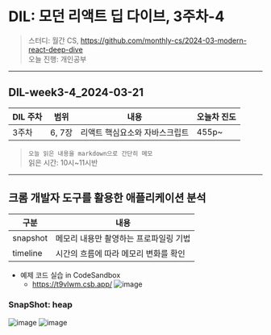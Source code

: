 # DIL: 모던 리액트 딥 다이브, 3주차-4

> 스터디: 월간 CS, https://github.com/monthly-cs/2024-03-modern-react-deep-dive  
> 오늘 진행: 개인공부

---

## DIL-week3-4_2024-03-21

| DIL 주차 | 범위   | 내용                           | 오늘차 진도 |
| -------- | ------ | ------------------------------ | ----------- |
| 3주차    | 6, 7장 | 리액트 핵심요소와 자바스크립트 | 455p~       |

> `오늘 읽은 내용을 markdown으로 간단히 메모`  
> 읽은 시간: 10시~11시반

---

## 크롬 개발자 도구를 활용한 애플리케이션 분석

| 구분 | 내용 |
| --- | --- |
| snapshot | 메모리 내용만 촬영하는 프로파일링 기법 |
| timeline | 시간의 흐름에 따라 메모리 변화를 확인 |

- 예제 코드 실습 in CodeSandbox
  - https://t9vlwm.csb.app/
  ![image](https://github.com/monthly-cs/2024-03-modern-react-deep-dive/assets/94776135/0c16e485-366e-494e-b85f-0ea30b0cbbd3)

### SnapShot: heap
![image](https://github.com/monthly-cs/2024-03-modern-react-deep-dive/assets/94776135/a603ffef-e6c2-4d50-94e5-ced6f1a17330)
![image](https://github.com/monthly-cs/2024-03-modern-react-deep-dive/assets/94776135/60988863-45e5-4797-b0bb-ad2e9416e29e)


